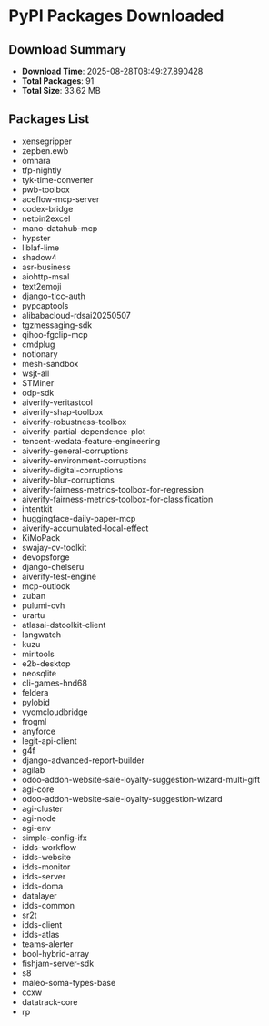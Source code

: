 # PyPI Packages Downloaded

## Download Summary
- **Download Time**: 2025-08-28T08:49:27.890428
- **Total Packages**: 91
- **Total Size**: 33.62 MB

## Packages List
- xensegripper
- zepben.ewb
- omnara
- tfp-nightly
- tyk-time-converter
- pwb-toolbox
- aceflow-mcp-server
- codex-bridge
- netpin2excel
- mano-datahub-mcp
- hypster
- liblaf-lime
- shadow4
- asr-business
- aiohttp-msal
- text2emoji
- django-tlcc-auth
- pypcaptools
- alibabacloud-rdsai20250507
- tgzmessaging-sdk
- qihoo-fgclip-mcp
- cmdplug
- notionary
- mesh-sandbox
- wsjt-all
- STMiner
- odp-sdk
- aiverify-veritastool
- aiverify-shap-toolbox
- aiverify-robustness-toolbox
- aiverify-partial-dependence-plot
- tencent-wedata-feature-engineering
- aiverify-general-corruptions
- aiverify-environment-corruptions
- aiverify-digital-corruptions
- aiverify-blur-corruptions
- aiverify-fairness-metrics-toolbox-for-regression
- aiverify-fairness-metrics-toolbox-for-classification
- intentkit
- huggingface-daily-paper-mcp
- aiverify-accumulated-local-effect
- KiMoPack
- swajay-cv-toolkit
- devopsforge
- django-chelseru
- aiverify-test-engine
- mcp-outlook
- zuban
- pulumi-ovh
- urartu
- atlasai-dstoolkit-client
- langwatch
- kuzu
- miritools
- e2b-desktop
- neosqlite
- cli-games-hnd68
- feldera
- pylobid
- vyomcloudbridge
- frogml
- anyforce
- legit-api-client
- g4f
- django-advanced-report-builder
- agilab
- odoo-addon-website-sale-loyalty-suggestion-wizard-multi-gift
- agi-core
- odoo-addon-website-sale-loyalty-suggestion-wizard
- agi-cluster
- agi-node
- agi-env
- simple-config-ifx
- idds-workflow
- idds-website
- idds-monitor
- idds-server
- idds-doma
- datalayer
- idds-common
- sr2t
- idds-client
- idds-atlas
- teams-alerter
- bool-hybrid-array
- fishjam-server-sdk
- s8
- maleo-soma-types-base
- ccxw
- datatrack-core
- rp
